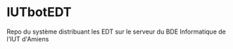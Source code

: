 # IUTbotEDT
Repo du système distribuant les EDT sur le serveur du BDE Informatique de l'IUT d'Amiens
